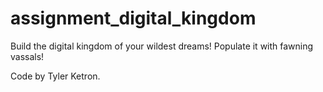 # assignment_digital_kingdom

Build the digital kingdom of your wildest dreams! Populate it with fawning vassals!

Code by Tyler Ketron.
